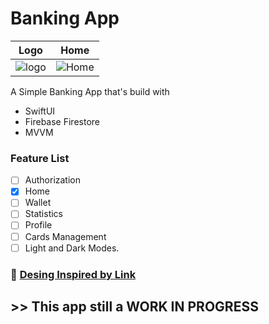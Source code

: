 # Banking App

| Logo | Home |
|-----------------------------------------------------------------------------------------------------------|-----------------------------------------------------------------------------------------------------------|
| ![logo](https://github.com/shawaf/SwiftUI-BankingApp/assets/6817107/ca638824-540a-4547-9794-8a9c18678bbd) | ![Home](https://github.com/shawaf/SwiftUI-BankingApp/assets/6817107/491be09d-a590-46a8-a1c4-6d14438fbf9c) | 


A Simple Banking App that's build with 
- SwiftUI 
- Firebase Firestore
- MVVM

### Feature List 
- [ ] Authorization
- [X] Home
- [ ] Wallet
- [ ] Statistics
- [ ] Profile
- [ ] Cards Management
- [ ] Light and Dark Modes.

### :art: [Desing Inspired by Link](https://dribbble.com/shots/14828147-money-management?utm_source=Clipboard_Shot&utm_campaign=arcimaryam&utm_content=money%20management&utm_medium=Social_Share&utm_source=Clipboard_Shot&utm_campaign=arcimaryam&utm_content=money%20management&utm_medium=Social_Share)

## >> This app still a WORK IN PROGRESS
